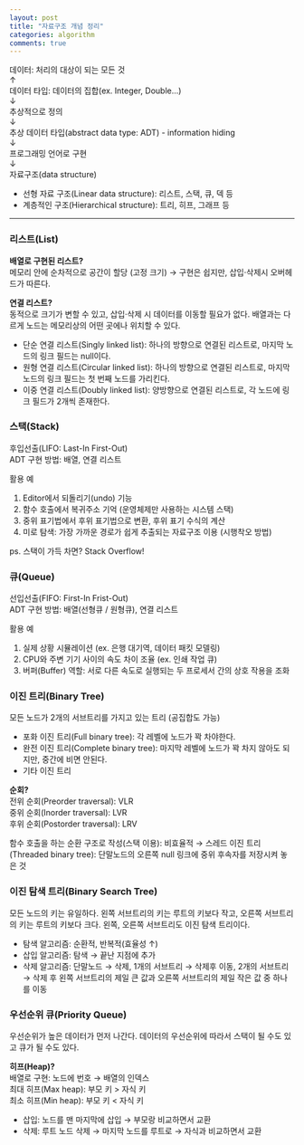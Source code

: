 ```yaml
---
layout: post
title: "자료구조 개념 정리"
categories: algorithm
comments: true
---
```


데이터: 처리의 대상이 되는 모든 것  
↑  
데이터 타입: 데이터의 집합(ex. Integer, Double...)  
↓  
추상적으로 정의  
↓  
추상 데이터 타입(abstract data type: ADT) - information hiding  
↓  
프로그래밍 언어로 구현  
↓  
자료구조(data structure)

* 선형 자료 구조(Linear data structure): 리스트, 스택, 큐, 덱 등
* 계층적인 구조(Hierarchical structure): 트리, 히프, 그래프 등

---  

### 리스트(List)

**배열로 구현된 리스트?**  
메모리 안에 순차적으로 공간이 할당 (고정 크기) → 구현은 쉽지만, 삽입·삭제시 오버헤드가 따른다.

**연결 리스트?**  
동적으로 크기가 변할 수 있고, 삽입·삭제 시 데이터를 이동할 필요가 없다. 배열과는 다르게 노드는 메모리상의 어떤 곳에나 위치할 수 있다.

* 단순 연결 리스트(Singly linked list): 하나의 방향으로 연결된 리스트로, 마지막 노드의 링크 필드는 null이다.
* 원형 연결 리스트(Circular linked list): 하나의 방향으로 연결된 리스트로, 마지막 노드의 링크 필드는 첫 번째 노드를 가리킨다.
* 이중 연결 리스트(Doubly linked list): 양방향으로 연결된 리스트로, 각 노드에 링크 필드가 2개씩 존재한다.  


### 스택(Stack)

후입선출(LIFO: Last-In First-Out)  
ADT 구현 방법: 배열, 연결 리스트

활용 예  

1. Editor에서 되돌리기(undo) 기능
2. 함수 호출에서 복귀주소 기억 (운영체제만 사용하는 시스템 스택)
3. 중위 표기법에서 후위 표기법으로 변환, 후위 표기 수식의 계산
4. 미로 탐색: 가장 가까운 경로가 쉽게 추출되는 자료구조 이용 (시행착오 방법)

ps. 스택이 가득 차면? Stack Overflow!  


### 큐(Queue)

선입선출(FIFO: First-In Frist-Out)  
ADT 구현 방법: 배열(선형큐 / 원형큐), 연결 리스트

활용 예  

1. 실제 상황 시뮬레이션 (ex. 은행 대기역, 데이터 패킷 모델링)
2. CPU와 주변 기기 사이의 속도 차이 조율 (ex. 인쇄 작업 큐)
3. 버퍼(Buffer) 역할: 서로 다른 속도로 실행되는 두 프로세서 간의 상호 작용을 조화  


### 이진 트리(Binary Tree)

모든 노드가 2개의 서브트리를 가지고 있는 트리 (공집합도 가능)

* 포화 이진 트리(Full binary tree): 각 레벨에 노드가 꽉 차야한다.
* 완전 이진 트리(Complete binary tree): 마지막 레벨에 노드가 꽉 차지 않아도 되지만, 중간에 비면 안된다.
* 기타 이진 트리

**순회?**  
전위 순회(Preorder traversal): VLR  
중위 순회(Inorder traversal): LVR  
후위 순회(Postorder traversal): LRV

함수 호출을 하는 순환 구조로 작성(스택 이용): 비효율적 → 스레드 이진 트리(Threaded binary tree): 단말노드의 오른쪽 null 링크에 중위 후속자를 저장시켜 놓은 것  


### 이진 탐색 트리(Binary Search Tree)

모든 노드의 키는 유일하다. 왼쪽 서브트리의 키는 루트의 키보다 작고, 오른쪽 서브트리의 키는 루트의 키보다 크다. 왼쪽, 오른쪽 서브트리도 이진 탐색 트리이다.

* 탐색 알고리즘: 순환적, 반복적(효율성 ↑)
* 삽입 알고리즘: 탐색 → 끝난 지점에 추가
* 삭제 알고리즘: 단말노드 → 삭제, 1개의 서브트리 → 삭제후 이동, 2개의 서브트리 → 삭제 후 왼쪽 서브트리의 제일 큰 값과 오른쪽 서브트리의 제일 작은 값 중 하나를 이동  


### 우선순위 큐(Priority Queue)

우선순위가 높은 데이터가 먼저 나간다. 데이터의 우선순위에 따라서 스택이 될 수도 있고 큐가 될 수도 있다.
 
**히프(Heap)?**  
배열로 구현: 노드에 번호 → 배열의 인덱스  
최대 히프(Max heap): 부모 키 > 자식 키  
최소 히프(Min heap): 부모 키 < 자식 키

* 삽입: 노드를 맨 마지막에 삽입 → 부모랑 비교하면서 교환
* 삭제: 루트 노드 삭제 → 마지막 노드를 루트로 → 자식과 비교하면서 교환

